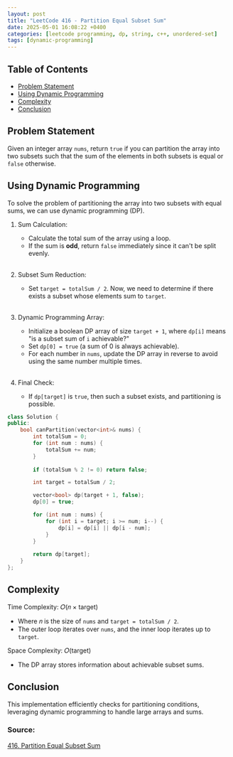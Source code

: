 ```yaml
---
layout: post
title: "LeetCode 416 - Partition Equal Subset Sum"
date: 2025-05-01 16:08:22 +0400
categories: [leetcode programming, dp, string, c++, unordered-set]
tags: [dynamic-programming]
---
```

## Table of Contents
- [Problem Statement](#problem-statement)
- [Using Dynamic Programming](#using-dynamic-programming)
- [Complexity](#complexity)
- [Conclusion](#conclusion)


## Problem Statement
Given an integer array `nums`, return `true` if you can partition the array into two subsets 
such that the sum of the elements in both subsets is equal or `false` otherwise.

## Using Dynamic Programming

To solve the problem of partitioning the array into two subsets with equal sums, we can use dynamic programming (DP).

1. Sum Calculation:  
  
    - Calculate the total sum of the array using a loop.
    - If the sum is **odd**, return `false` immediately since it can't be split evenly.
    <br><br>
2. Subset Sum Reduction:  
  
    - Set `target = totalSum / 2`. Now, we need to determine if there exists a subset whose elements sum to `target`.  
    <br>
3. Dynamic Programming Array:  
  
    - Initialize a boolean DP array of size `target + 1`, where `dp[i]` means "is a subset sum of `i` achievable?"
    - Set `dp[0] = true` (a sum of 0 is always achievable).
    - For each number in `nums`, update the DP array in reverse to avoid using the same number multiple times.
    <br><br>
4. Final Check:  
  
    - If `dp[target]` is `true`, then such a subset exists, and partitioning is possible.

```cpp
class Solution {
public:
    bool canPartition(vector<int>& nums) {
        int totalSum = 0;
        for (int num : nums) {
            totalSum += num;
        }
            
        if (totalSum % 2 != 0) return false;

        int target = totalSum / 2;

        vector<bool> dp(target + 1, false);
        dp[0] = true; 

        for (int num : nums) {
            for (int i = target; i >= num; i--) {
                dp[i] = dp[i] || dp[i - num];
            }
        }
            
        return dp[target];
    }
};
```

## Complexity
Time Complexity: 𝑂(𝑛 × target) 
- Where 𝑛 is the size of `nums` and `target = totalSum / 2`.  
- The outer loop iterates over `nums`, and the inner loop iterates up to `target`.

Space Complexity: 𝑂(target)
- The DP array stores information about achievable subset sums.  

## Conclusion
This implementation efficiently checks for partitioning conditions, leveraging dynamic programming to handle large arrays and sums.  
### Source:
[416. Partition Equal Subset Sum](https://leetcode.com/problems/partition-equal-subset-sum/description/)

